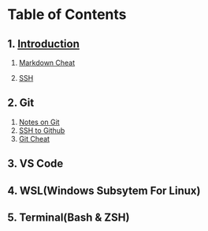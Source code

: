 # Table of Contents

## 1. [Introduction](README.md)

1. [Markdown Cheat](/MDFiles/MarkdownCheatsheet)

2. [SSH]()

## 2. Git

  1. [Notes on Git](/MDFiles/NotesOnGit.md)
  2. [SSH to Github](/MDFiles/SSHtoGithub.md)
  3. [Git Cheat]()

## 3. VS Code

## 4. WSL(Windows Subsytem For Linux)

## 5. Terminal(Bash & ZSH)
